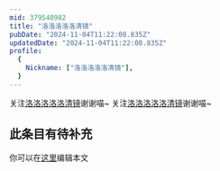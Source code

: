 ```yaml
---
mid: 379548982
title: "洛洛洛洛洛清镜"
pubDate: "2024-11-04T11:22:08.835Z"
updatedDate: "2024-11-04T11:22:08.835Z"
profile:
  {
    Nickname: ["洛洛洛洛洛清镜"],
  }
---
```


关注[洛洛洛洛洛清镜](https://space.bilibili.com/379548982)谢谢喵~ 关注[洛洛洛洛洛清镜](https://space.bilibili.com/379548982)谢谢喵~

## 此条目有待补充
你可以在[这里](https://github.com/Yuhanawa/VTuber.ICU-Content/edit/master/v/洛洛洛洛洛清镜/index.md)编辑本文
